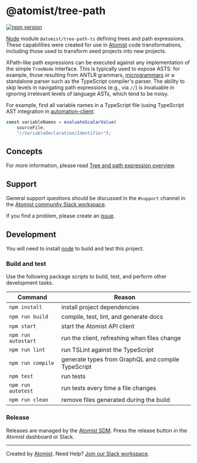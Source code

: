 # @atomist/tree-path

[![npm version](https://badge.fury.io/js/%40atomist%2Ftree-path.svg)](https://badge.fury.io/js/%40atomist%2Ftree-path)

[Node][node] module `@atomist/tree-path-ts` defining trees and path
expressions.  These capabilities were created for use in
[Atomist][atomist] code transformations, including those used to
transform seed projects into new projects.

XPath-like path expressions can be executed against any implementation
of the simple `TreeNode` interface.  This is typically used to expose
ASTS: for example, those resulting from ANTLR grammars,
[microgrammars][] or a standalone parser such as the TypeScript
compiler's parser.  The ability to skip levels in navigating path
expressions (e.g., via `//`) is invaluable in ignoring irrelevant
levels of language ASTs, which tend to be noisy.

For example, find all variable names in a TypeScript file (using
TypeScript AST integration in [automation-client][]:

```typescript
const variableNames = evaluateScalarValue(
	sourceFile,
	"//VariableDeclaration/Identifier");
```

[microgrammars]: https://github.com/atomist/microgrammar (Atomist Microgrammar Node.js Package)
[automation-client]: https://github.com/atomist/automation-client-ts (Atomist Automation Client)

## Concepts

For more information, please read [Tree and path expression
overview](docs/PathExpressions.md).

## Support

General support questions should be discussed in the `#support`
channel in the [Atomist community Slack workspace][slack].

If you find a problem, please create an [issue][].

[issue]: https://github.com/atomist/tree-path-ts/issues

## Development

You will need to install [node][] to build and test this project.

[node]: https://nodejs.org/ (Node.js)

### Build and test

Use the following package scripts to build, test, and perform other
development tasks.

Command | Reason
------- | ------
`npm install` | install project dependencies
`npm run build` | compile, test, lint, and generate docs
`npm start` | start the Atomist API client
`npm run autostart` | run the client, refreshing when files change
`npm run lint` | run TSLint against the TypeScript
`npm run compile` | generate types from GraphQL and compile TypeScript
`npm test` | run tests
`npm run autotest` | run tests every time a file changes
`npm run clean` | remove files generated during the build

### Release

Releases are managed by the [Atomist SDM][atomist-sdm].  Press the
release button in the Atomist dashboard or Slack.

[atomist-sdm]: https://github.com/atomist/atomist-sdm (Atomist Software Delivery Machine)

---

Created by [Atomist][atomist].
Need Help?  [Join our Slack workspace][slack].

[atomist]: https://atomist.com/ (Atomist - How Teams Deliver Software)
[slack]: https://join.atomist.com/ (Atomist Community Slack)
